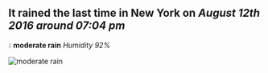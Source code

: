 ## It rained the last time in New York on *August 12th 2016 around 07:04 pm*
💧  **moderate rain** *Humidity 92%*

![moderate rain](http://openweathermap.org/img/w/10d.png)
